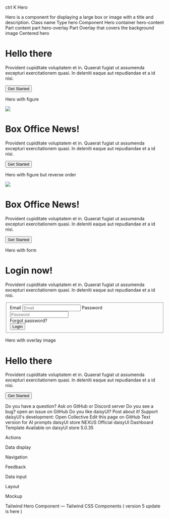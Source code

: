 ctrl
K
Hero

Hero is a component for displaying a large box or image with a title and description.
Class name
Type
hero Component
Hero container
hero-content
Part
content part
hero-overlay
Part
Overlay that covers the background image
Centered hero

<div className="hero bg-base-200 min-h-screen">
  <div className="hero-content text-center">
    <div className="max-w-md">
      <h1 className="text-5xl font-bold">Hello there</h1>
      <p className="py-6">
        Provident cupiditate voluptatem et in. Quaerat fugiat ut assumenda excepturi exercitationem
        quasi. In deleniti eaque aut repudiandae et a id nisi.
      </p>
      <button className="btn btn-primary">Get Started</button>
    </div>
  </div>
</div>

Hero with figure

<div className="hero bg-base-200 min-h-screen">
  <div className="hero-content flex-col lg:flex-row">
    <img
      src="https://img.daisyui.com/images/stock/photo-1635805737707-575885ab0820.webp"
      className="max-w-sm rounded-lg shadow-2xl"
    />
    <div>
      <h1 className="text-5xl font-bold">Box Office News!</h1>
      <p className="py-6">
        Provident cupiditate voluptatem et in. Quaerat fugiat ut assumenda excepturi exercitationem
        quasi. In deleniti eaque aut repudiandae et a id nisi.
      </p>
      <button className="btn btn-primary">Get Started</button>
    </div>
  </div>
</div>

Hero with figure but reverse order

<div className="hero bg-base-200 min-h-screen">
  <div className="hero-content flex-col lg:flex-row-reverse">
    <img
      src="https://img.daisyui.com/images/stock/photo-1635805737707-575885ab0820.webp"
      className="max-w-sm rounded-lg shadow-2xl"
    />
    <div>
      <h1 className="text-5xl font-bold">Box Office News!</h1>
      <p className="py-6">
        Provident cupiditate voluptatem et in. Quaerat fugiat ut assumenda excepturi exercitationem
        quasi. In deleniti eaque aut repudiandae et a id nisi.
      </p>
      <button className="btn btn-primary">Get Started</button>
    </div>
  </div>
</div>

Hero with form

<div className="hero bg-base-200 min-h-screen">
  <div className="hero-content flex-col lg:flex-row-reverse">
    <div className="text-center lg:text-left">
      <h1 className="text-5xl font-bold">Login now!</h1>
      <p className="py-6">
        Provident cupiditate voluptatem et in. Quaerat fugiat ut assumenda excepturi exercitationem
        quasi. In deleniti eaque aut repudiandae et a id nisi.
      </p>
    </div>
    <div className="card bg-base-100 w-full max-w-sm shrink-0 shadow-2xl">
      <div className="card-body">
        <fieldset className="fieldset">
          <label className="label">Email</label>
          <input type="email" className="input" placeholder="Email" />
          <label className="label">Password</label>
          <input type="password" className="input" placeholder="Password" />
          <div><a className="link link-hover">Forgot password?</a></div>
          <button className="btn btn-neutral mt-4">Login</button>
        </fieldset>
      </div>
    </div>
  </div>
</div>

Hero with overlay image

<div
  className="hero min-h-screen"
  style={{
    backgroundImage:
      "url(https://img.daisyui.com/images/stock/photo-1507358522600-9f71e620c44e.webp)",
  }}
>
  <div className="hero-overlay"></div>
  <div className="hero-content text-neutral-content text-center">
    <div className="max-w-md">
      <h1 className="mb-5 text-5xl font-bold">Hello there</h1>
      <p className="mb-5">
        Provident cupiditate voluptatem et in. Quaerat fugiat ut assumenda excepturi exercitationem
        quasi. In deleniti eaque aut repudiandae et a id nisi.
      </p>
      <button className="btn btn-primary">Get Started</button>
    </div>
  </div>
</div>

Do you have a question? Ask on GitHub or Discord server
Do you see a bug? open an issue on GitHub
Do you like daisyUI? Post about it!
Support daisyUI's development: Open Collective
Edit this page on GitHub
Text version for AI prompts
daisyUI store
NEXUS
Official daisyUI Dashboard Template
Available on daisyUI store
5.0.35

Actions

Data display

Navigation

Feedback

Data input

Layout

Mockup

Tailwind Hero Component — Tailwind CSS Components ( version 5 update is here )
